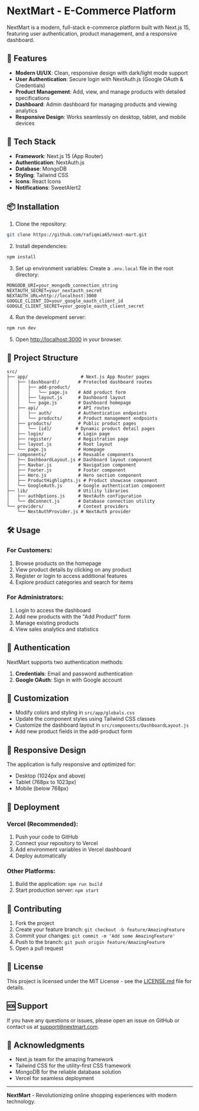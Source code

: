 # NextMart - E-Commerce Platform

NextMart is a modern, full-stack e-commerce platform built with Next.js 15, featuring user authentication, product management, and a responsive dashboard.

## 🌟 Features

- **Modern UI/UX**: Clean, responsive design with dark/light mode support
- **User Authentication**: Secure login with NextAuth.js (Google OAuth & Credentials)
- **Product Management**: Add, view, and manage products with detailed specifications
- **Dashboard**: Admin dashboard for managing products and viewing analytics
- **Responsive Design**: Works seamlessly on desktop, tablet, and mobile devices

## 🚀 Tech Stack

- **Framework**: Next.js 15 (App Router)
- **Authentication**: NextAuth.js
- **Database**: MongoDB
- **Styling**: Tailwind CSS
- **Icons**: React Icons
- **Notifications**: SweetAlert2

## 📦 Installation

1. Clone the repository:

```bash
git clone https://github.com/rafiqmia65/next-mart.git
```

2. Install dependencies:

```bash
npm install
```

3. Set up environment variables:
   Create a `.env.local` file in the root directory:

```env
MONGODB_URI=your_mongodb_connection_string
NEXTAUTH_SECRET=your_nextauth_secret
NEXTAUTH_URL=http://localhost:3000
GOOGLE_CLIENT_ID=your_google_oauth_client_id
GOOGLE_CLIENT_SECRET=your_google_oauth_client_secret
```

4. Run the development server:

```bash
npm run dev
```

5. Open [http://localhost:3000](http://localhost:3000) in your browser.

## 📁 Project Structure

```
src/
├── app/                    # Next.js App Router pages
│   ├── (dashboard)/       # Protected dashboard routes
│   │   ├── add-product/
│   │   │   └── page.js    # Add product form
│   │   ├── layout.js      # Dashboard layout
│   │   └── page.js        # Dashboard homepage
│   ├── api/               # API routes
│   │   ├── auth/          # Authentication endpoints
│   │   └── products/      # Product management endpoints
│   ├── products/          # Public product pages
│   │   └── [id]/         # Dynamic product detail pages
│   ├── login/             # Login page
│   ├── register/          # Registration page
│   ├── layout.js          # Root layout
│   └── page.js            # Homepage
├── components/            # Reusable components
│   ├── DashboardLayout.js # Dashboard layout component
│   ├── Navbar.js          # Navigation component
│   ├── Footer.js          # Footer component
│   ├── Hero.js            # Hero section component
│   ├── ProductHighlights.js # Product showcase component
│   └── GoogleAuth.js      # Google authentication component
├── lib/                   # Utility libraries
│   ├── authOptions.js     # NextAuth configuration
│   └── dbConnect.js       # Database connection utility
└── providers/             # Context providers
    └── NextAuthProvider.js # NextAuth provider
```

## 🛠️ Usage

### For Customers:

1. Browse products on the homepage
2. View product details by clicking on any product
3. Register or login to access additional features
4. Explore product categories and search for items

### For Administrators:

1. Login to access the dashboard
2. Add new products with the "Add Product" form
3. Manage existing products
4. View sales analytics and statistics

## 🔐 Authentication

NextMart supports two authentication methods:

1. **Credentials**: Email and password authentication
2. **Google OAuth**: Sign in with Google account

## 🎨 Customization

- Modify colors and styling in `src/app/globals.css`
- Update the component styles using Tailwind CSS classes
- Customize the dashboard layout in `src/components/DashboardLayout.js`
- Add new product fields in the add-product form

## 📱 Responsive Design

The application is fully responsive and optimized for:

- Desktop (1024px and above)
- Tablet (768px to 1023px)
- Mobile (below 768px)

## 🚀 Deployment

### Vercel (Recommended):

1. Push your code to GitHub
2. Connect your repository to Vercel
3. Add environment variables in Vercel dashboard
4. Deploy automatically

### Other Platforms:

1. Build the application: `npm run build`
2. Start production server: `npm start`

## 🤝 Contributing

1. Fork the project
2. Create your feature branch: `git checkout -b feature/AmazingFeature`
3. Commit your changes: `git commit -m 'Add some AmazingFeature'`
4. Push to the branch: `git push origin feature/AmazingFeature`
5. Open a pull request

## 📄 License

This project is licensed under the MIT License - see the [LICENSE.md](LICENSE.md) file for details.

## 🆘 Support

If you have any questions or issues, please open an issue on GitHub or contact us at support@nextmart.com.

## 🙏 Acknowledgments

- Next.js team for the amazing framework
- Tailwind CSS for the utility-first CSS framework
- MongoDB for the reliable database solution
- Vercel for seamless deployment

---

**NextMart** - Revolutionizing online shopping experiences with modern technology.
